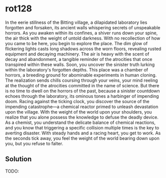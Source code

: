 # rot128

In the eerie stillness of the Bitting village, a dilapidated laboratory lies forgotten and forsaken, its ancient walls whispering secrets of unspeakable horrors. As you awaken within its confines, a shiver runs down your spine, the air thick with the weight of untold darkness. With no recollection of how you came to be here, you begin to explore the place. The dim glow of flickering lights casts long shadows across the worn floors, revealing rusted equipment and decaying machinery. The air is heavy with the scent of decay and abandonment, a tangible reminder of the atrocities that once transpired within these walls. Soon, you uncover the sinister truth lurking within the laboratory's forgotten depths. This place was a chamber of horrors, a breeding ground for abominable experiments in human cloning. The realization sends chills coursing through your veins, your mind reeling at the thought of the atrocities committed in the name of science. But there is no time to dwell on the horrors of the past, because a sinister countdown echoes through the laboratory, its ominous tones a harbinger of impending doom. Racing against the ticking clock, you discover the source of the impending catastrophe—a chemical reactor primed to unleash devastation upon the village. With the weight of the world upon your shoulders, you realize that you alone possess the knowledge to defuse the deadly device. As a chemist, you understand the delicate balance of chemical reactions, and you know that triggering a specific collision multiple times is the key to averting disaster. With steady hands and a racing heart, you get to work. As the seconds tick away, you feel the weight of the world bearing down upon you, but you refuse to falter.

## Solution

TODO:
